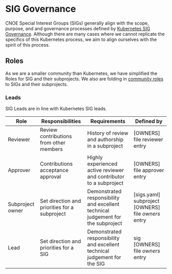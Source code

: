 # SIG Governance

CNOE Special Interest Groups (SIGs) generally align with the scope, purpose, and and governance processes defined by [Kubernetes SIG Governance](https://github.com/kubernetes/community/blob/master/committee-steering/governance/sig-governance.md). Although there are many cases where we cannot replicate the specifics of this Kubernetes process, we aim to align ourselves with the spirit of this process.

## Roles

As we are a smaller community than Kubernetes, we have simplified the Roles for SIG and their subprojects. We also are folding in [community roles](https://github.com/kubernetes/community/blob/master/community-membership.md) to SIGs and their subprojects.

### Leads

SIG Leads are in line with Kubernetes SIG leads.


| Role | Responsibilities | Requirements | Defined by |
| -----| ---------------- | ------------ | -------|
| Reviewer | Review contributions from other members | History of review and authorship in a subproject | [OWNERS] file reviewer entry |
| Approver | Contributions acceptance approval| Highly experienced active reviewer and contributor to a subproject | [OWNERS] file approver entry|
| Subproject owner | Set direction and priorities for a subproject | Demonstrated responsibility and excellent technical judgement for the subproject | [sigs.yaml] subproject [OWNERS] file *owners* entry |
| Lead | Set direction and priorities for a SIG | Demonstrated responsibility and excellent technical judgement for the SIG | sig [OWNERS] file *owners* entry |